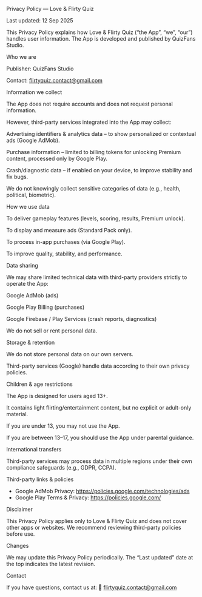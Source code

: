 Privacy Policy — Love & Flirty Quiz

Last updated: 12 Sep 2025

This Privacy Policy explains how Love & Flirty Quiz (“the App”, “we”, “our”) handles user information.
The App is developed and published by QuizFans Studio.



Who we are

Publisher: QuizFans Studio

Contact: flirtyquiz.contact@gmail.com




Information we collect

The App does not require accounts and does not request personal information.

However, third-party services integrated into the App may collect:

Advertising identifiers & analytics data – to show personalized or contextual ads (Google AdMob).

Purchase information – limited to billing tokens for unlocking Premium content, processed only by Google Play.

Crash/diagnostic data – if enabled on your device, to improve stability and fix bugs.


We do not knowingly collect sensitive categories of data (e.g., health, political, biometric).



How we use data

To deliver gameplay features (levels, scoring, results, Premium unlock).

To display and measure ads (Standard Pack only).

To process in-app purchases (via Google Play).

To improve quality, stability, and performance.




Data sharing

We may share limited technical data with third-party providers strictly to operate the App:

Google AdMob (ads)

Google Play Billing (purchases)

Google Firebase / Play Services (crash reports, diagnostics)


We do not sell or rent personal data.



Storage & retention

We do not store personal data on our own servers.

Third-party services (Google) handle data according to their own privacy policies.



Children & age restrictions

The App is designed for users aged 13+.

It contains light flirting/entertainment content, but no explicit or adult-only material.

If you are under 13, you may not use the App.

If you are between 13–17, you should use the App under parental guidance.



International transfers

Third-party services may process data in multiple regions under their own compliance safeguards (e.g., GDPR, CCPA).



Third-party links & policies
- Google AdMob Privacy: https://policies.google.com/technologies/ads
- Google Play Terms & Privacy: https://policies.google.com/



Disclaimer

This Privacy Policy applies only to Love & Flirty Quiz and does not cover other apps or websites.
We recommend reviewing third-party policies before use.



Changes

We may update this Privacy Policy periodically.
The “Last updated” date at the top indicates the latest revision.



Contact

If you have questions, contact us at:
📧 flirtyquiz.contact@gmail.com
